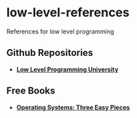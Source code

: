 # low-level-references
References for low level programming

## Github Repositories
- [**Low Level Programming University**](https://github.com/gurugio/lowlevelprogramming-university)

## Free Books
- [**Operating Systems: Three Easy Pieces**](https://pages.cs.wisc.edu/~remzi/OSTEP/)
